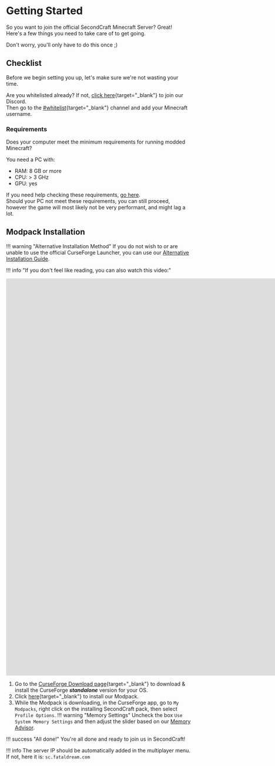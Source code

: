 # Getting Started
So you want to join the official SecondCraft Minecraft Server? Great!  
Here's a few things you need to take care of to get going.  
  
Don't worry, you'll only have to do this once ;)

## Checklist

Before we begin setting you up, let's make sure we're not wasting your time.  
  
Are you whitelisted already? If not, [click here](https://discord.gg/fz7NkNYYUE){target="_blank"} to join our Discord.   
Then go to the [#whitelist](https://discord.com/channels/1138524746326212669/1141104418977234984){target="_blank"} channel and add your Minecraft username.

### Requirements
Does your computer meet the minimum requirements for running modded Minecraft?

You need a PC with:

- RAM: 8 GB or more
- CPU: > 3 GHz
- GPU: yes

If you need help checking these requirements, [go here](specifications.md).  
Should your PC not meet these requirements, you can still proceed, however the game will most likely not be very performant, and might lag a lot.

## Modpack Installation

!!! warning "Alternative Installation Method"
    If you do not wish to or are unable to use the official CurseForge Launcher, you can use our [Alternative Installation Guide](alternative-install.md).

!!! info "If you don't feel like reading, you can also watch this video:"

<iframe width="1920" style="aspect-ratio: 16/9" src="https://www.youtube-nocookie.com/embed/O0JC8IJQ3tQ?si=VgwKP2voJ_VCwDEj" title="YouTube video player" frameborder="0" allow="accelerometer; autoplay; clipboard-write; encrypted-media; gyroscope; picture-in-picture; web-share" allowfullscreen></iframe>

1. Go to the [CurseForge Download page](https://www.curseforge.com/download/app#download-options){target="_blank"} to download & install the CurseForge __*standalone*__ version for your OS.
2. Click [here](https://www.curseforge.com/minecraft/modpacks/secondcraft/install){target="_blank"} to install our Modpack.
3. While the Modpack is downloading, in the CurseForge app, go to `My Modpacks`, right click on the installing SecondCraft pack, then select `Profile Options`.
!!! warning "Memory Settings"
    Uncheck the box `Use System Memory Settings` and then adjust the slider based on our [Memory Advisor](memory-advisor.md).

!!! success "All done!"
    You're all done and ready to join us in SecondCraft!

!!! info
    The server IP should be automatically added in the multiplayer menu.  
    If not, here it is: `sc.fataldream.com`